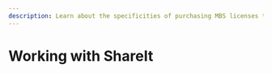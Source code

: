 ```yaml
---
description: Learn about the specificities of purchasing MBS licenses through ShareIt
---
```


# Working with ShareIt

